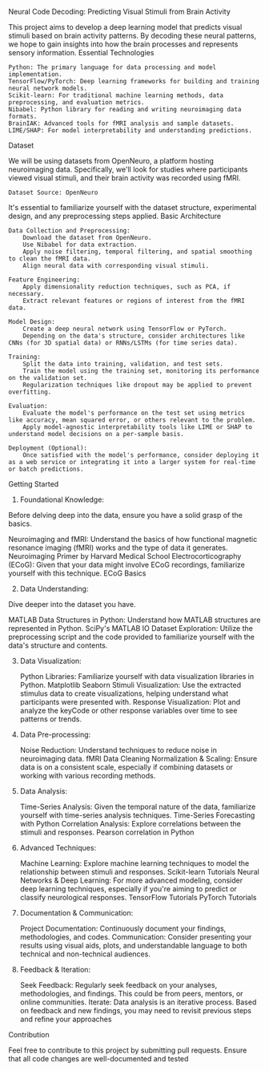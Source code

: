 Neural Code Decoding: Predicting Visual Stimuli from Brain Activity

This project aims to develop a deep learning model that predicts visual stimuli based on brain activity patterns. By decoding these neural patterns, we hope to gain insights into how the brain processes and represents sensory information.
Essential Technologies

    Python: The primary language for data processing and model implementation.
    TensorFlow/PyTorch: Deep learning frameworks for building and training neural network models.
    Scikit-learn: For traditional machine learning methods, data preprocessing, and evaluation metrics.
    Nibabel: Python library for reading and writing neuroimaging data formats.
    BrainIAK: Advanced tools for fMRI analysis and sample datasets.
    LIME/SHAP: For model interpretability and understanding predictions.

Dataset

We will be using datasets from OpenNeuro, a platform hosting neuroimaging data. Specifically, we'll look for studies where participants viewed visual stimuli, and their brain activity was recorded using fMRI.

    Dataset Source: OpenNeuro

It's essential to familiarize yourself with the dataset structure, experimental design, and any preprocessing steps applied.
Basic Architecture

    Data Collection and Preprocessing:
        Download the dataset from OpenNeuro.
        Use Nibabel for data extraction.
        Apply noise filtering, temporal filtering, and spatial smoothing to clean the fMRI data.
        Align neural data with corresponding visual stimuli.

    Feature Engineering:
        Apply dimensionality reduction techniques, such as PCA, if necessary.
        Extract relevant features or regions of interest from the fMRI data.

    Model Design:
        Create a deep neural network using TensorFlow or PyTorch.
        Depending on the data's structure, consider architectures like CNNs (for 3D spatial data) or RNNs/LSTMs (for time series data).

    Training:
        Split the data into training, validation, and test sets.
        Train the model using the training set, monitoring its performance on the validation set.
        Regularization techniques like dropout may be applied to prevent overfitting.

    Evaluation:
        Evaluate the model's performance on the test set using metrics like accuracy, mean squared error, or others relevant to the problem.
        Apply model-agnostic interpretability tools like LIME or SHAP to understand model decisions on a per-sample basis.

    Deployment (Optional):
        Once satisfied with the model's performance, consider deploying it as a web service or integrating it into a larger system for real-time or batch predictions.

Getting Started
1. Foundational Knowledge:

Before delving deep into the data, ensure you have a solid grasp of the basics.

Neuroimaging and fMRI: Understand the basics of how functional magnetic resonance imaging (fMRI) works and the type of data it generates.
Neuroimaging Primer by Harvard Medical School
Electrocorticography (ECoG): Given that your data might involve ECoG recordings, familiarize yourself with this technique.
ECoG Basics

2. Data Understanding:

Dive deeper into the dataset you have.

MATLAB Data Structures in Python: Understand how MATLAB structures are represented in Python.
SciPy's MATLAB IO
Dataset Exploration: Utilize the preprocessing script and the code provided to familiarize yourself with the data's structure and contents.

3. Data Visualization:

    Python Libraries: Familiarize yourself with data visualization libraries in Python.
        Matplotlib
        Seaborn
    Stimuli Visualization: Use the extracted stimulus data to create visualizations, helping understand what participants were presented with.
    Response Visualization: Plot and analyze the keyCode or other response variables over time to see patterns or trends.

4. Data Pre-processing:

    Noise Reduction: Understand techniques to reduce noise in neuroimaging data.
        fMRI Data Cleaning
    Normalization & Scaling: Ensure data is on a consistent scale, especially if combining datasets or working with various recording methods.

5. Data Analysis:

    Time-Series Analysis: Given the temporal nature of the data, familiarize yourself with time-series analysis techniques.
        Time-Series Forecasting with Python
    Correlation Analysis: Explore correlations between the stimuli and responses.
        Pearson correlation in Python

6. Advanced Techniques:

    Machine Learning: Explore machine learning techniques to model the relationship between stimuli and responses.
        Scikit-learn Tutorials
    Neural Networks & Deep Learning: For more advanced modeling, consider deep learning techniques, especially if you're aiming to predict or classify neurological responses.
        TensorFlow Tutorials
        PyTorch Tutorials

7. Documentation & Communication:

    Project Documentation: Continuously document your findings, methodologies, and codes.
    Communication: Consider presenting your results using visual aids, plots, and understandable language to both technical and non-technical audiences.

8. Feedback & Iteration:

    Seek Feedback: Regularly seek feedback on your analyses, methodologies, and findings. This could be from peers, mentors, or online communities.
    Iterate: Data analysis is an iterative process. Based on feedback and new findings, you may need to revisit previous steps and refine your approaches

Contribution

Feel free to contribute to this project by submitting pull requests. Ensure that all code changes are well-documented and tested
